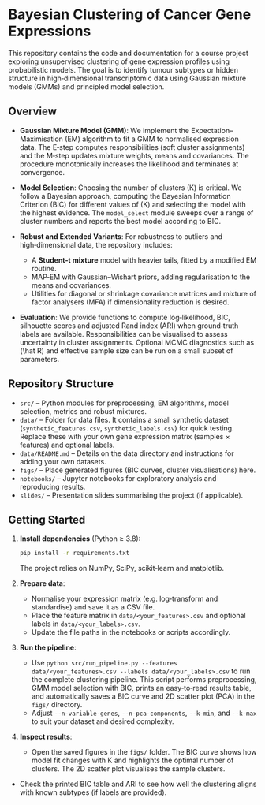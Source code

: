 # Bayesian Clustering of Cancer Gene Expressions

This repository contains the code and documentation for a course project exploring unsupervised clustering of gene expression profiles using probabilistic models. The goal is to identify tumour subtypes or hidden structure in high‑dimensional transcriptomic data using Gaussian mixture models (GMMs) and principled model selection.

## Overview

- **Gaussian Mixture Model (GMM)**: We implement the Expectation–Maximisation (EM) algorithm to fit a GMM to normalised expression data. The E‑step computes responsibilities (soft cluster assignments) and the M‑step updates mixture weights, means and covariances. The procedure monotonically increases the likelihood and terminates at convergence.

- **Model Selection**: Choosing the number of clusters \(K\) is critical. We follow a Bayesian approach, computing the Bayesian Information Criterion (BIC) for different values of \(K\) and selecting the model with the highest evidence. The `model_select` module sweeps over a range of cluster numbers and reports the best model according to BIC.

- **Robust and Extended Variants**: For robustness to outliers and high‑dimensional data, the repository includes:
    - A **Student‑t mixture** model with heavier tails, fitted by a modified EM routine.
    - MAP‑EM with Gaussian–Wishart priors, adding regularisation to the means and covariances.
    - Utilities for diagonal or shrinkage covariance matrices and mixture of factor analysers (MFA) if dimensionality reduction is desired.

- **Evaluation**: We provide functions to compute log‑likelihood, BIC, silhouette scores and adjusted Rand index (ARI) when ground‑truth labels are available. Responsibilities can be visualised to assess uncertainty in cluster assignments. Optional MCMC diagnostics such as \(\hat R\) and effective sample size can be run on a small subset of parameters.

## Repository Structure

- `src/` – Python modules for preprocessing, EM algorithms, model selection, metrics and robust mixtures.
- `data/` – Folder for data files. It contains a small synthetic dataset (`synthetic_features.csv`, `synthetic_labels.csv`) for quick testing. Replace these with your own gene expression matrix (samples × features) and optional labels.
- `data/README.md` – Details on the data directory and instructions for adding your own datasets.
- `figs/` – Place generated figures (BIC curves, cluster visualisations) here.
- `notebooks/` – Jupyter notebooks for exploratory analysis and reproducing results.
- `slides/` – Presentation slides summarising the project (if applicable).

## Getting Started

1. **Install dependencies** (Python ≥ 3.8):  
   ```bash
   pip install -r requirements.txt
   ```
   The project relies on NumPy, SciPy, scikit‑learn and matplotlib.

2. **Prepare data**:  
   - Normalise your expression matrix (e.g. log‑transform and standardise) and save it as a CSV file.
   - Place the feature matrix in `data/<your_features>.csv` and optional labels in `data/<your_labels>.csv`.
   - Update the file paths in the notebooks or scripts accordingly.

3. **Run the pipeline**:
   - Use `python src/run_pipeline.py --features data/<your_features>.csv --labels data/<your_labels>.csv` to run the complete clustering pipeline. This script performs preprocessing, GMM model selection with BIC, prints an easy‑to‑read results table, and automatically saves a BIC curve and 2D scatter plot (PCA) in the `figs/` directory.
   - Adjust `--n-variable-genes`, `--n-pca-components`, `--k-min`, and `--k-max` to suit your dataset and desired complexity.

4. **Inspect results**:
   - Open the saved figures in the `figs/` folder. The BIC curve shows how model fit changes with K and highlights the optimal number of clusters. The 2D scatter plot visualises the sample clusters.
- Check the printed BIC table and ARI to see how well the clustering aligns with known subtypes (if labels are provided).
